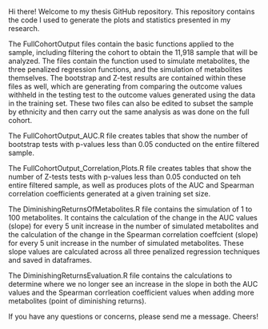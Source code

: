 Hi there! Welcome to my thesis GitHub repository. This repository contains the code I used to generate the plots and statistics presented in my research.

The FullCohortOutput files contain the basic functions applied to the sample, including filtering the cohort to obtain the 11,918 sample that will be analyzed. The files contain the function used to simulate metabolites, the three penalized regression functions, and the simulation of metabolites themselves. The bootstrap and Z-test results are contained within these files as well, which are generating from comparing the outcome values withheld in the testing test to the outcome values generated using the data in the training set. These two files can also be edited to subset the sample by ethnicity and then carry out the same analysis as was done on the full cohort.

The FullCohortOutput_AUC.R file creates tables that show the number of bootstrap tests with p-values less than 0.05 conducted on the entire filtered sample.

The FullCohortOutput_Correlation,Plots.R file creates tables that show the number of Z-tests tests with p-values less than 0.05 conducted on teh entire filtered sample, as well as produces plots of the AUC and Spearman correlation coefficients generated at a given training set size.

The DiminishingReturnsOfMetabolites.R file contains the simulation of 1 to 100 metabolites. It contains the calculation of the change in the AUC values (slope) for every 5 unit increase in the number of simulated metabolites and the calculation of the change in the Spearman correlation coeffcient (slope) for every 5 unit increase in the number of simulated metabolites. These slope values are calculated across all three penalized regression techniques and saved in dataframes. 

The DiminishingReturnsEvaluation.R file contains the calculations to determine where we no longer see an increase in the slope in both the AUC values and the Spearman corrleation coefficient values when adding more metabolites (point of diminishing returns).

If you have any questions or concerns, please send me a message. Cheers!
